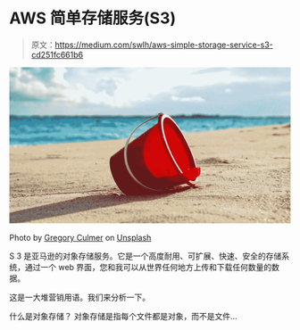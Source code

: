 # AWS 简单存储服务(S3)

> 原文：<https://medium.com/swlh/aws-simple-storage-service-s3-cd251fc661b6>

![](img/53b7dad301d539e400a4bf1e3e96a6c9.png)

Photo by [Gregory Culmer](https://unsplash.com/photos/COovdd_3gzI?utm_source=unsplash&utm_medium=referral&utm_content=creditCopyText) on [Unsplash](https://unsplash.com/search/photos/bucket?utm_source=unsplash&utm_medium=referral&utm_content=creditCopyText)

S 3 是亚马逊的对象存储服务。它是一个高度耐用、可扩展、快速、安全的存储系统，通过一个 web 界面，您和我可以从世界任何地方上传和下载任何数量的数据。

这是一大堆营销用语。我们来分析一下。

什么是对象存储？
对象存储是指每个文件都是对象，而不是文件…